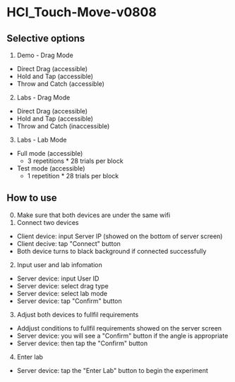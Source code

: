 # HCI_Touch-Move-v0808

## Selective options
1. Demo - Drag Mode
- Direct Drag (accessible)
- Hold and Tap (accessible)
- Throw and Catch (accessible)
2. Labs - Drag Mode
- Direct Drag (accessible)
- Hold and Tap (accessible)
- Throw and Catch (inaccessible)
3. Labs - Lab Mode
- Full mode (accessible)
  - 3 repetitions * 28 trials per block
- Test mode (accessible)
  - 1 repetition  * 28 trials per block

## How to use

0. Make sure that both devices are under the same wifi
1. Connect two devices
- Client device: input Server IP (showed on the bottom of server screen)
- Client decive: tap "Connect" button
- Both device turns to black background if connected successfully
2. Input user and lab infomation
- Server device: input User ID
- Server device: select drag type
- Server device: select lab mode
- Server device: tap "Confirm" button
3. Adjust both devices to fullfil requirements
- Addjust conditions to fullfil requirements showed on the server screen
- Server device: you will see a "Confirm" button if the angle is appropriate
- Server device: then tap the "Confirm" button
4. Enter lab
- Server device: tap the "Enter Lab" button to begin the experiment

